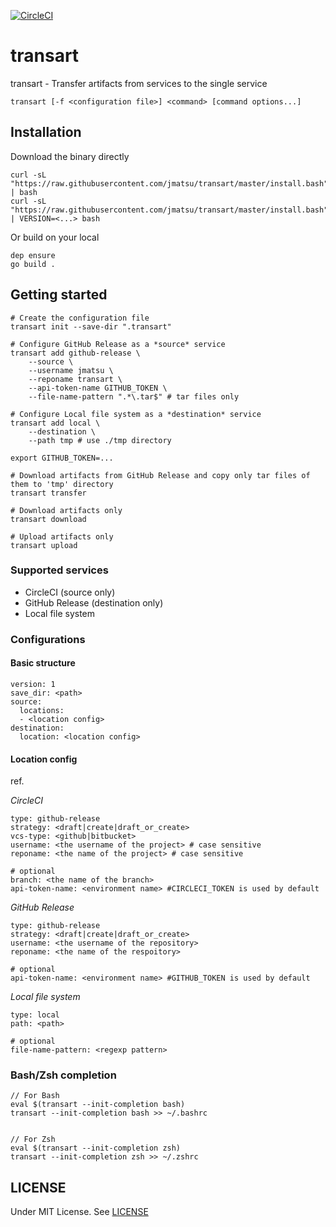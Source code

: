 [![CircleCI](https://circleci.com/gh/jmatsu/artifact-transfer/tree/master.svg?style=svg)](https://circleci.com/gh/jmatsu/artifact-transfer/tree/master)

# transart

transart - Transfer artifacts from services to the single service

```
transart [-f <configuration file>] <command> [command options...]
```

## Installation

Download the binary directly

```
curl -sL "https://raw.githubusercontent.com/jmatsu/transart/master/install.bash" | bash
curl -sL "https://raw.githubusercontent.com/jmatsu/transart/master/install.bash" | VERSION=<...> bash
```

Or build on your local

```
dep ensure
go build .
```

## Getting started

```
# Create the configuration file
transart init --save-dir ".transart"

# Configure GitHub Release as a *source* service
transart add github-release \
    --source \
    --username jmatsu \
    --reponame transart \
    --api-token-name GITHUB_TOKEN \
    --file-name-pattern ".*\.tar$" # tar files only

# Configure Local file system as a *destination* service
transart add local \
    --destination \
    --path tmp # use ./tmp directory

export GITHUB_TOKEN=...

# Download artifacts from GitHub Release and copy only tar files of them to 'tmp' directory
transart transfer

# Download artifacts only
transart download

# Upload artifacts only
transart upload
```

### Supported services

- CircleCI (source only)
- GitHub Release (destination only)
- Local file system

### Configurations

#### Basic structure

```
version: 1
save_dir: <path>
source:
  locations:
  - <location config>
destination:
  location: <location config>
```

#### Location config

ref. [](../config/option_key.go)

*CircleCI*

```
type: github-release
strategy: <draft|create|draft_or_create>
vcs-type: <github|bitbucket>
username: <the username of the project> # case sensitive
reponame: <the name of the project> # case sensitive

# optional
branch: <the name of the branch>
api-token-name: <environment name> #CIRCLECI_TOKEN is used by default
```

*GitHub Release*

```
type: github-release
strategy: <draft|create|draft_or_create>
username: <the username of the repository>
reponame: <the name of the respoitory>

# optional
api-token-name: <environment name> #GITHUB_TOKEN is used by default
```

*Local file system*

```
type: local
path: <path>

# optional
file-name-pattern: <regexp pattern>
```

### Bash/Zsh completion

```
// For Bash
eval $(transart --init-completion bash)
transart --init-completion bash >> ~/.bashrc


// For Zsh
eval $(transart --init-completion zsh)
transart --init-completion zsh >> ~/.zshrc
```

## LICENSE

Under MIT License. See [LICENSE](./LICENSE)
